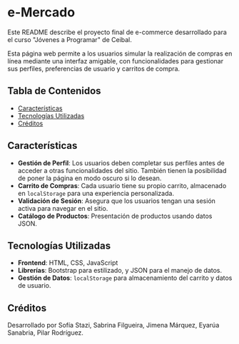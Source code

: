 # e-Mercado

Este README describe el proyecto final de e-commerce desarrollado para el curso "Jóvenes a Programar" de Ceibal.

Esta página web permite a los usuarios simular la realización de compras en línea mediante una interfaz amigable, con funcionalidades para gestionar sus perfiles, preferencias de usuario y carritos de compra.

## Tabla de Contenidos

- [Características](#características)
- [Tecnologías Utilizadas](#tecnologías-utilizadas)
- [Créditos](#créditos)

## Características

- **Gestión de Perfil**: Los usuarios deben completar sus perfiles antes de acceder a otras funcionalidades del sitio. También tienen la posibilidad de poner la página en modo oscuro si lo desean.
- **Carrito de Compras**: Cada usuario tiene su propio carrito, almacenado en `localStorage` para una experiencia personalizada.
- **Validación de Sesión**: Asegura que los usuarios tengan una sesión activa para navegar en el sitio.
- **Catálogo de Productos**: Presentación de productos usando datos JSON.

## Tecnologías Utilizadas

- **Frontend**: HTML, CSS, JavaScript
- **Librerías**: Bootstrap para estilizado, y JSON para el manejo de datos.
- **Gestión de Datos**: `localStorage` para almacenamiento del carrito y datos de usuario.

## Créditos

Desarrollado por Sofía Stazi, Sabrina Filgueira, Jimena Márquez, Eyarúa Sanabria, Pilar Rodríguez.
